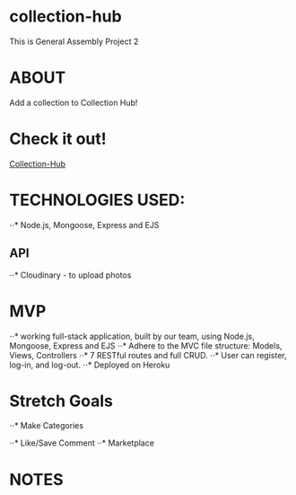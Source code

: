 # collection-hub
This is General Assembly Project 2

# ABOUT
Add a collection to Collection Hub! 

# Check it out! 
[Collection-Hub](https://collection-hub.herokuapp.com/)
# TECHNOLOGIES USED: 
⋅⋅* Node.js, Mongoose, Express and EJS
## API
⋅⋅* Cloudinary - to upload photos 

# MVP
⋅⋅*  working full-stack application, built by our team, using Node.js, Mongoose, Express and EJS
⋅⋅* Adhere to the MVC file structure: Models, Views, Controllers
⋅⋅* 7 RESTful routes and full CRUD.
⋅⋅* User can register, log-in, and log-out. 
⋅⋅* Deployed on Heroku



# Stretch Goals
⋅⋅* Make Categories

⋅⋅* Like/Save Comment
⋅⋅* Marketplace 



# NOTES
